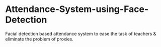 # Attendance-System-using-Face-Detection
Facial detection based attendance system to ease the task of teachers &amp; eliminate the problem of proxies.
